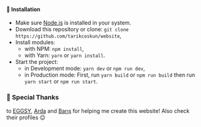 #### 📩 Installation

- Make sure [Node.js](https://nodejs.org/en/download) is installed in your system.
- Download this repository or clone: `git clone https://github.com/tarikcoskun/website`,
- Install modules:
  - with NPM: `npm install`,
  - with Yarn: `yarn` or `yarn install`.
- Start the project:
  - in Development mode: `yarn dev` or `npm run dev`,
  - in Production mode: First, run `yarn build` or `npm run build` then run `yarn start` or `npm run start`.

### 🙏 Special Thanks

to [EGGSY](https://github.com/eggsy), [Arda](https://github.com/ardasoyturk) and [Barış](https://github.com/barbarbar338) for helping me create this website! Also check their profiles 😉

